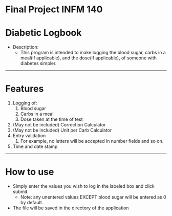 # Final Project INFM 140
# Diabetic Logbook
- Description:
  - This program is intended to make logging the blood sugar, carbs in a meal(if applicable), and the dose(if applicable), of someone with diabetes simpler.
---
# Features
1. Logging of:
   1. Blood sugar
   2. Carbs in a meal
   3. Dose taken at the time of test
2. (May not be included) Correction Calculator
3. (May not be included) Unit per Carb Calculator
4. Entry validation
   1. For example, no letters will be accepted in number fields and so on.
5. Time and date stamp
---
# How to use

- Simply enter the values you wish to log in the labeled box and click submit. 
  - Note: any unentered values EXCEPT blood sugar will be entered as 0 by default.
- The file will be saved in the directory of the application
